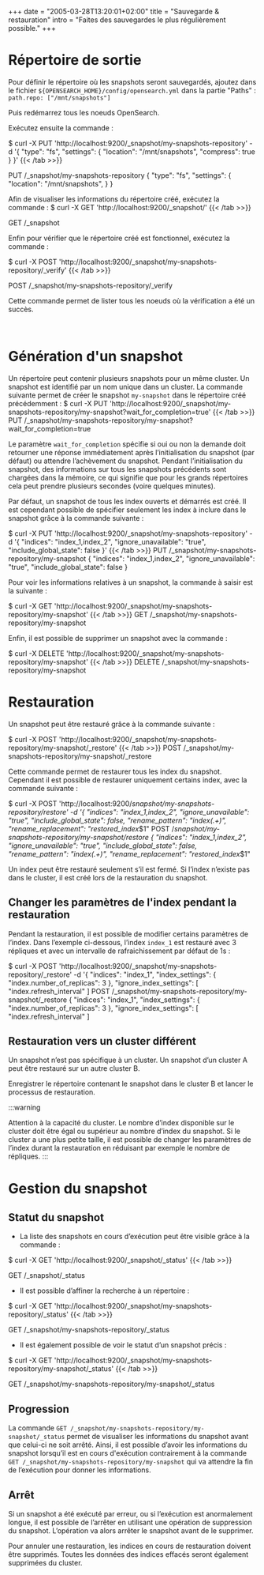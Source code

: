 +++
date = "2005-03-28T13:20:01+02:00"
title = "Sauvegarde & restauration"
intro = "Faites des sauvegardes le plus régulièrement possible."
+++


# Répertoire de sortie

Pour définir le répertoire où les snapshots seront sauvegardés, 
ajoutez dans le fichier ``${OPENSEARCH_HOME}/config/opensearch.yml`` dans la partie "Paths" :
``path.repo: ["/mnt/snapshots"]``

Puis redémarrez tous les noeuds OpenSearch.


Exécutez ensuite la commande :

$ curl -X PUT 'http://localhost:9200/_snapshot/my-snapshots-repository' -d '{
	"type": "fs",
	"settings": {
		"location": "/mnt/snapshots",
		"compress": true
	}
}'
{{< /tab >>}}

PUT /_snapshot/my-snapshots-repository
{
	"type": "fs",
	"settings": {
		"location": "/mnt/snapshots",
	}
}

Afin de visualiser les informations du répertoire créé, exécutez la commande :
$ curl -X GET 'http://localhost:9200/_snapshot/'
{{< /tab >>}}

GET /_snapshot

Enfin pour vérifier que le répertoire créé est fonctionnel, exécutez la commande :

$ curl -X POST 'http://localhost:9200/_snapshot/my-snapshots-repository/_verify'
{{< /tab >>}}

POST /_snapshot/my-snapshots-repository/_verify

Cette commande permet de lister tous les noeuds où la vérification a été un succès.

<br/>

# Génération d'un snapshot

Un répertoire peut contenir plusieurs snapshots pour un même cluster. Un snapshot est identifié par un nom unique dans un cluster. 
La commande suivante permet de créer le snapshot `my-snapshot` dans le répertoire créé précédemment :
$ curl -X PUT 'http://localhost:9200/_snapshot/my-snapshots-repository/my-snapshot?wait_for_completion=true'
{{< /tab >>}}
PUT /_snapshot/my-snapshots-repository/my-snapshot?wait_for_completion=true 

Le paramètre ``wait_for_completion`` spécifie si oui ou non la demande doit retourner une réponse immédiatement après l’initialisation du snapshot (par défaut) ou attendre l’achèvement du snapshot. 
Pendant l’initialisation du snapshot, des informations sur tous les snapshots précédents sont chargées dans la mémoire, ce qui signifie que pour les grands répertoires cela peut prendre plusieurs secondes (voire quelques minutes).

Par défaut, un snapshot de tous les index ouverts et démarrés est créé. 
Il est cependant possible de spécifier seulement les index à inclure dans le snapshot grâce à la commande suivante :

$ curl -X PUT 'http://localhost:9200/_snapshot/my-snapshots-repository' -d '{
	"indices": "index_1,index_2",
	"ignore_unavailable": "true",
	"include_global_state": false
}'
{{< /tab >>}}
PUT /_snapshot/my-snapshots-repository/my-snapshot
{
	"indices": "index_1,index_2",
	"ignore_unavailable": "true",
	"include_global_state": false
}


Pour voir les informations relatives à un snapshot, la commande à saisir est la suivante :

$ curl -X GET 'http://localhost:9200/_snapshot/my-snapshots-repository/my-snapshot'
{{< /tab >>}}
GET /_snapshot/my-snapshots-repository/my-snapshot


Enfin, il est possible de supprimer un snapshot avec la commande :

$ curl -X DELETE 'http://localhost:9200/_snapshot/my-snapshots-repository/my-snapshot'
{{< /tab >>}}
DELETE /_snapshot/my-snapshots-repository/my-snapshot

# Restauration

Un snapshot peut être restauré grâce à la commande suivante :

$ curl -X POST 'http://localhost:9200/_snapshot/my-snapshots-repository/my-snapshot/_restore'
{{< /tab >>}}
POST /_snapshot/my-snapshots-repository/my-snapshot/_restore


Cette commande permet de restaurer tous les index du snapshot. 
Cependant il est possible de restaurer uniquement certains index, avec la commande suivante :

$ curl -X POST 'http://localhost:9200/_snapshot/my-snapshots-repository/_restore' -d '{
	"indices": "index_1,index_2",
	"ignore_unavailable": "true",
	"include_global_state": false,
	"rename_pattern": "index_(.+)",
	"rename_replacement": "restored_index_$1"
POST /_snapshot/my-snapshots-repository/my-snapshot/_restore
{
	"indices": "index_1,index_2",
	"ignore_unavailable": "true",
	"include_global_state": false,
	"rename_pattern": "index_(.+)",
	"rename_replacement": "restored_index_$1"


Un index peut être restauré seulement s’il est fermé. Si l’index n’existe pas dans le cluster, il est créé lors de la restauration du snapshot. 

## Changer les paramètres de l'index pendant la restauration

Pendant la restauration, il est possible de modifier certains paramètres de l’index. 
Dans l’exemple ci-dessous, l’index ``index_1`` est restauré avec 3 répliques et avec un intervalle de rafraichissement par défaut de 1s :


$ curl -X POST 'http://localhost:9200/_snapshot/my-snapshots-repository/_restore' -d '{
	"indices": "index_1",
	"index_settings": {
		"index.number_of_replicas": 3
	},
	"ignore_index_settings": [
		"index.refresh_interval"
	]
POST /_snapshot/my-snapshots-repository/my-snapshot/_restore
{
	"indices": "index_1",
	"index_settings": {
		"index.number_of_replicas": 3
	},
	"ignore_index_settings": [
		"index.refresh_interval"
	]

## Restauration vers un cluster différent

Un snapshot n’est pas spécifique à un cluster. Un snapshot d’un cluster A peut être restauré sur un autre cluster B. 


Enregistrer le répertoire contenant le snapshot dans le cluster B et lancer le processus de restauration. 

:::warning

Attention à la capacité du cluster. Le nombre d’index disponible sur le cluster doit être égal ou supérieur au nombre d’index du snapshot. Si le cluster a une plus petite taille, il est possible de changer les paramètres de l’index durant la restauration en réduisant par exemple le nombre de répliques.
:::

# Gestion du snapshot

## Statut du snapshot

* La liste des snapshots en cours d’exécution peut être visible grâce à la commande :

$ curl -X GET 'http://localhost:9200/_snapshot/_status'
{{< /tab >>}}

GET /_snapshot/_status

* Il est possible d’affiner la recherche à un répertoire :

$ curl -X GET 'http://localhost:9200/_snapshot/my-snapshots-repository/_status'
{{< /tab >>}}

GET /_snapshot/my-snapshots-repository/_status


* Il est également possible de voir le statut d’un snapshot précis :

$ curl -X GET 'http://localhost:9200/_snapshot/my-snapshots-repository/my-snapshot/_status'
{{< /tab >>}}

GET /_snapshot/my-snapshots-repository/my-snapshot/_status

## Progression

La commande ``GET /_snapshot/my-snapshots-repository/my-snapshot/_status`` permet de visualiser les informations du snapshot avant que celui-ci ne soit arrêté. Ainsi, il est possible d’avoir les informations du snapshot lorsqu’il est en cours d'exécution contrairement à la commande ``GET /_snapshot/my-snapshots-repository/my-snapshot`` qui va attendre la fin de l’exécution pour donner les informations.

## Arrêt

Si un snapshot a été exécuté par erreur, ou si l’exécution est anormalement longue, il est possible de l’arrêter en utilisant une opération de suppression du snapshot. L’opération va alors arrêter le snapshot avant de le supprimer. 

Pour annuler une restauration, les indices en cours de restauration doivent être supprimés. Toutes les données des indices effacés seront également supprimées du cluster. 
